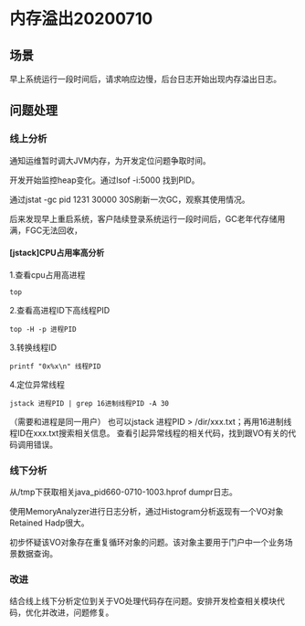 # 内存溢出20200710

## 场景
早上系统运行一段时间后，请求响应边慢，后台日志开始出现内存溢出日志。


## 问题处理

### 线上分析
通知运维暂时调大JVM内存，为开发定位问题争取时间。

开发开始监控heap变化。通过lsof -i:5000 找到PID。

通过jstat -gc pid 1231 30000 30S刷新一次GC，观察其使用情况。

后来发现早上重启系统，客户陆续登录系统运行一段时间后，GC老年代存储用满，FGC无法回收，

#### [jstack]CPU占用率高分析

1.查看cpu占用高进程

```
top
```

2.查看高进程ID下高线程PID

```
top -H -p 进程PID
```

3.转换线程ID

```
printf "0x%x\n" 线程PID
```

4.定位异常线程

```
jstack 进程PID | grep 16进制线程PID -A 30
```
（需要和进程是同一用户）
也可以jstack 进程PID > /dir/xxx.txt；再用16进制线程ID在xxx.txt搜索相关信息。
查看引起异常线程的相关代码，找到跟VO有关的代码调用错误。

### 线下分析

从/tmp下获取相关java_pid660-0710-1003.hprof dumpr日志。

使用MemoryAnalyzer进行日志分析，通过Histogram分析返现有一个VO对象Retained Hadp很大。

初步怀疑该VO对象存在重复循环对象的问题。该对象主要用于门户中一个业务场景数据查询。

### 改进
结合线上线下分析定位到关于VO处理代码存在问题。安排开发检查相关模块代码，优化并改进，问题修复。

